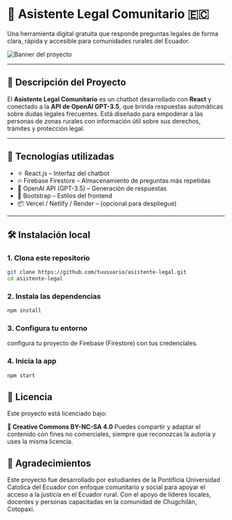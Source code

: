# 🤖 Asistente Legal Comunitario 🇪🇨

Una herramienta digital gratuita que responde preguntas legales de forma clara, rápida y accesible para comunidades rurales del Ecuador.

![Banner del proyecto](https://i.imgur.com/tu-banner.jpg) <!-- Puedes cambiar este link por tu imagen -->

---

## 🚀 Descripción del Proyecto

El **Asistente Legal Comunitario** es un chatbot desarrollado con **React** y conectado a la **API de OpenAI GPT-3.5**, que brinda respuestas automáticas sobre dudas legales frecuentes. Está diseñado para empoderar a las personas de zonas rurales con información útil sobre sus derechos, trámites y protección legal.

---

## 🧠 Tecnologías utilizadas

- ⚛️ React.js – Interfaz del chatbot
- 🔥 Firebase Firestore – Almacenamiento de preguntas más repetidas
- 🤖 OpenAI API (GPT-3.5) – Generación de respuestas
- 🎨 Bootstrap – Estilos del frontend
- 📦 Vercel / Netlify / Render – (opcional para despliegue)

---

## 🛠️ Instalación local

### 1. Clona este repositorio

```bash
git clone https://github.com/tuusuario/asistente-legal.git
cd asistente-legal
```

### 2. Instala las dependencias
```bash
npm install
```

### 3. Configura tu entorno
configura tu proyecto de Firebase (Firestore) con tus credenciales.

### 4. Inicia la app
```bash
npm start
```

## 🔐 Licencia
Este proyecto está licenciado bajo:

**📝 Creative Commons BY-NC-SA 4.0**
Puedes compartir y adaptar el contenido con fines no comerciales, siempre que reconozcas la autoría y uses la misma licencia.

## 🙌 Agradecimientos
Este proyecto fue desarrollado por estudiantes de la Pontificia Universidad Catolica del Ecuador con enfoque comunitario y social para apoyar el acceso a la justicia en el Ecuador rural.
Con el apoyo de líderes locales, docentes y personas capacitadas en la comunidad de Chugchilán, Cotopaxi.





